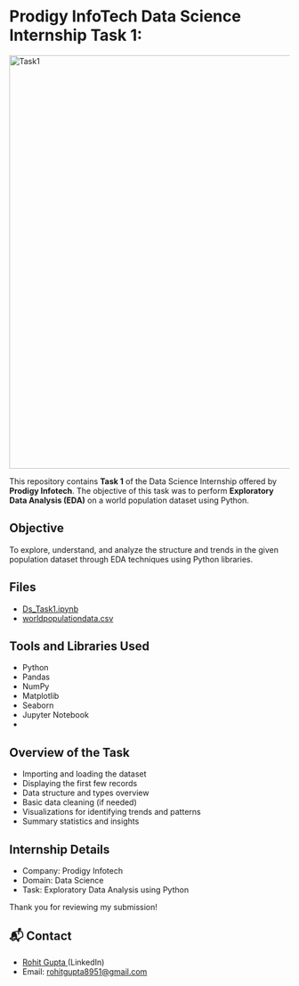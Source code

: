 # Prodigy InfoTech Data Science Internship Task 1:

<img width="742" alt="Task1" src="https://github.com/user-attachments/assets/50ef752a-c4e8-406a-bdd2-4234714dc99b" />

This repository contains **Task 1** of the Data Science Internship offered by **Prodigy Infotech**. The objective of this task was to perform **Exploratory Data Analysis (EDA)** on a world population dataset using Python.

## Objective
To explore, understand, and analyze the structure and trends in the given population dataset through EDA techniques using Python libraries.

## Files
- <a>[Ds_Task1.ipynb ](https://github.com/rohitg8951/Prodigy-Infotech-DS-Task-1/blob/main/DS-Task1.ipynb)</a>
- <a>[worldpopulationdata.csv ](https://github.com/rohitg8951/Prodigy-Infotech-DS-Task-1/blob/main/worldpopulationdata.csv)</a>

## Tools and Libraries Used
- Python
- Pandas
- NumPy
- Matplotlib
- Seaborn
- Jupyter Notebook
- 
## Overview of the Task
- Importing and loading the dataset
- Displaying the first few records
- Data structure and types overview
- Basic data cleaning (if needed)
- Visualizations for identifying trends and patterns
- Summary statistics and insights

## Internship Details
- Company: Prodigy Infotech
- Domain: Data Science
- Task: Exploratory Data Analysis using Python

 Thank you for reviewing my submission!


## 📬 Contact
- <a>[Rohit Gupta ](https://www.linkedin.com/in/rohit-gupta21-8951axbih/)(LinkedIn)</a>
- Email: rohitgupta8951@gmail.com
